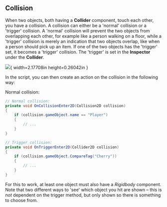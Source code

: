 ## Collision

When two objects, both having a **Collider** component, touch each other,
you have a collision. A collision can either be a 'normal' collision
or a 'trigger' collision. A 'normal' collision will prevent the
two objects from overlapping each other, for example like a person walking on a floor,
while a 'trigger' collision is merely an indication that two objects
overlap, like when a person should pick up an item. If one of the two
objects has the 'trigger' set, it becomes a 'trigger' collision.
The 'trigger' is set in the **Inspector** under the **Collider**.

![](media/image54.png){ width=2.17708in height=0.26042in }

In the script, you can then create an action on the collision in the following way:

Normal collision:

```csharp
// Normal collision:
private void OnCollisionEnter2D(Collision2D collision)
{
    if (collision.gameObject.name == "Player")
    {
        // ...
    }
}

// Trigger collision:
private void OnTriggerEnter2D(Collider2D collision)
{
    if (collision.gameObject.CompareTag("Cherry"))
    {
        // ...
    }
}
```

For this to work, at least one object must also have a *Rigidbody*
component. Note that two different ways to 'see'
which object you hit are shown – this is *not* dependent on the trigger
method, but only shown so there is something to choose from.
